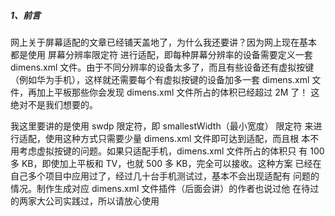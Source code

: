 ##### 1、前言
网上关于屏幕适配的文章已经铺天盖地了，为什么我还要讲？因为网上现在基本 都是使用
屏幕分辨率限定符 进行适配，即每种屏幕分辨率的设备需要定义一套 dimens.xml
文件。由于不同分辨率的设备太多了，而且有些设备还有虚拟按键
（例如华为手机），这样就还需要每个有虚拟按键的设备加多一套 dimens.xml
文件，再加上平板那些你会发现 dimens.xml 文件所占的体积已经超过 2M 了！
这绝对不是我们想要的。         


我这里要讲的是使用 sw<N>dp 限定符，即 smallestWidth（最小宽度） 限定符
来进行适配，使用这种方式只需要少量 dimens.xml 文件即可达到适配，而且根
本不用考虑虚拟按键的问题。如果只适配手机，dimens.xml 文件所占的体积只 有 100 多
KB，即使加上平板和 TV，也就 500 多 KB，完全可以接收。这种方案
已经在自己多个项目中应用过了，经过几十台手机测试过，基本不会出现适配有
问题的情况。制作生成对应 dimens.xml 文件插件（后面会讲）的作者也说过他
在待过的两家大公司实践过，所以请放心使用